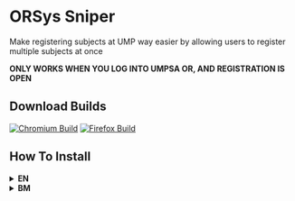# ORSys Sniper

Make registering subjects at UMP way easier by allowing users to register multiple subjects at once

**ONLY WORKS WHEN YOU LOG INTO UMPSA OR, AND REGISTRATION IS OPEN**

## Download Builds

[![Chromium Build](https://img.shields.io/badge/Download-Chromium--Build-blue?logo=google-chrome)](https://github.com/AyamBercakap/ORSys-Sniper/releases/download/Major/ORSys.v1.0.Chromium.Build.zip) [![Firefox Build](https://img.shields.io/badge/Download-Firefox--Build-orange?logo=firefox-browser)](https://github.com/AyamBercakap/ORSys-Sniper/releases/download/Major/ORSys.v1.0.Firefox.Build.zip)

## How To Install

<details>
<summary><strong>EN</strong></summary>
<hr>
Check your browser build first!
<hr>
<details>
<summary><strong>Chromium Build</strong></summary>

1. Download the Chromium build from the button above.  
2. Open Chrome or any Chromium-based browser (Edge, Brave, etc.).  
3. Go to  
   ```text
   chrome://extensions/
   ```
   or, (BrowserName://extensions)
4. Enable **Developer mode** on the top right.  
5. Click `Load unpacked` and select the extracted extension folder.  
6. Click on the extension to run it.
<hr>
</details>

<details>
<summary><strong>Firefox Build</strong></summary>

1. Download the Firefox build and extract.  
2. Open Firefox.  
3. Go to  
   ```text
   about:debugging#/runtime/this-firefox
   ```
4. Click **Load Temporary Add-on**.  
5. Select the `manifest.json` file inside the extracted extension folder.  
6. A sidebar will appear.
<hr>  
</details>

</details>

<details>
<summary><strong>BM</strong></summary>
<hr>
  Check Build Browser Dulu!
<hr>
<details>
<summary><strong>Chromium</strong></summary>

1. Muat turun dan ekstrak fail Chromium.  
2. Buka Chrome atau mana-mana browser berasaskan Chromium (Edge, Brave, dsb.).  
3. Layari alamat ni:  
   ```text
   chrome://extensions/
   ```
   atau, (NamaBrowser://extensions)
4. Aktifkan **Developer mode** dekat bucu kanan atas.  
5. Klik butang `Load unpacked` dan pilih folder extension yang telah diekstrak.  
6. Klik pada extension tersebut untuk guna.
<hr>
</details>

<details>
<summary><strong>Firefox</strong></summary>

1. Muat turun dan ekstrak fail Firefox.  
2. Buka Firefox.  
3. Layari alamat ni:  
   ```text
   about:debugging#/runtime/this-firefox
   ```
4. Klik butang **Load Temporary Add-on**.  
5. Pilih fail `manifest.json` dari dalam folder extension yang telah diekstrak.  
6. Sidebar extension akan dipaparkan.
<hr>
</details>

</details>




